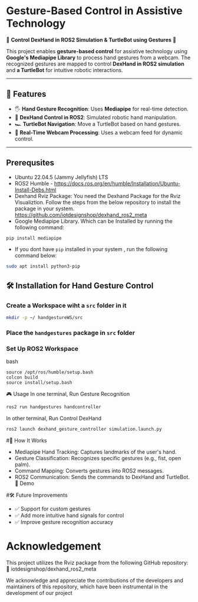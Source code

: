 # Gesture-Based Control in Assistive Technology

🚀 **Control DexHand in ROS2 Simulation & TurtleBot using Gestures** 🚀  

This project enables **gesture-based control** for assistive technology using **Google's Mediapipe Library** to process hand gestures from a webcam. The recognized gestures are mapped to control **DexHand in ROS2 simulation** and **a TurtleBot** for intuitive robotic interactions.

---

## 📌 Features
- 🖐️ **Hand Gesture Recognition**: Uses **Mediapipe** for real-time detection.
- 🤖 **DexHand Control in ROS2**: Simulated robotic hand manipulation.
- 🏎️ **TurtleBot Navigation**: Move a TurtleBot based on hand gestures.
- 🎥 **Real-Time Webcam Processing**: Uses a webcam feed for dynamic control.

---

## Prerequsites
- Ubuntu 22.04.5 (Jammy Jellyfish) LTS 
- ROS2 Humble - https://docs.ros.org/en/humble/Installation/Ubuntu-Install-Debs.html
- Dexhand Rviz Package:
  You need the Dexhand Package for the Rviz Visualiztion. Follow the steps from the below repository to install the package in your system.
  https://github.com/iotdesignshop/dexhand_ros2_meta
- Google Mediapipe Library. Which can be Installed by running the following command:
```bash
pip install mediapipe
```
- If you dont have ```pip``` installed in your system , run the following command below:
```bash
sudo apt install python3-pip
```

## 🛠 Installation for Hand Gesture Control

### Create a Workspace wiht a ```src``` folder in it
```bash
mkdir -p ~/ handgestureWS/src
```
### Place the ```handgestures``` package in ```src``` folder

###  Set Up ROS2 Workspace
bash
```
source /opt/ros/humble/setup.bash
colcon build
source install/setup.bash
```
🎮 Usage
In one terminal, Run Gesture Recognition
```bash
ros2 run handgestures handcontroller
```
In other terminal, Run Control DexHand
```bash
ros2 launch dexhand_gesture_controller simulation.launch.py
```

#🧠 How It Works
- Mediapipe Hand Tracking: Captures landmarks of the user's hand.
- Gesture Classification: Recognizes specific gestures (e.g., fist, open palm).
- Command Mapping: Converts gestures into ROS2 messages.
- ROS2 Communication: Sends the commands to DexHand and TurtleBot.
📸 Demo


#🛠 Future Improvements
- ✅ Support for custom gestures
- ✅ Add more intuitive hand signals for control
- ✅ Improve gesture recognition accuracy

# Acknowledgement

This project utilizes the Rviz package from the following GitHub repository:
🔗 iotdesignshop/dexhand_ros2_meta

We acknowledge and appreciate the contributions of the developers and maintainers of this repository, which have been instrumental in the development of our project
